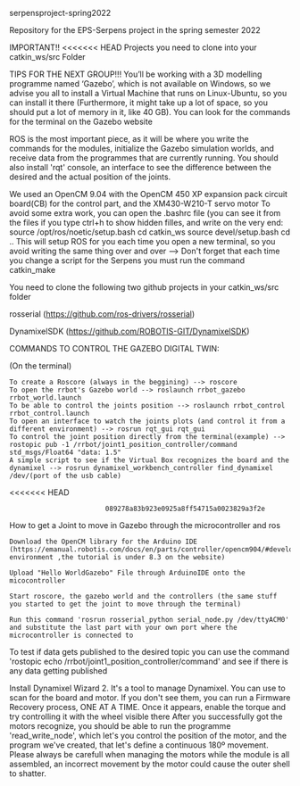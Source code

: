 serpensproject-spring2022

Repository for the EPS-Serpens project in the spring semester 2022

IMPORTANT!!
<<<<<<< HEAD Projects you need to clone into your catkin_ws/src Folder

TIPS FOR THE NEXT GROUP!!! You’ll be working with a 3D modelling programme named ‘Gazebo’, which is not available on Windows, so we advise you all to install a Virtual Machine that runs on Linux-Ubuntu, so you can install it there (Furthermore, it might take up a lot of space, so you should put a lot of memory in it, like 40 GB). You can look for the commands for the terminal on the Gazebo website

ROS is the most important piece, as it will be where you write the commands for the modules, initialize the Gazebo simulation worlds, and receive data from the programmes that are currently running. You should also install 'rqt' console, an interface to see the difference between the desired and the actual position of the joints.

We used an OpenCM 9.04 with the OpenCM 450 XP expansion pack circuit board(CB) for the control part, and the XM430-W210-T servo motor
To avoid some extra work, you can open the .bashrc file (you can see it from the files if you type ctrl+h to show hidden filles, and write on the very end: source /opt/ros/noetic/setup.bash cd catkin_ws source devel/setup.bash cd .. This will setup ROS for you each time you open a new terminal, so you avoid writing the same thing over and over
--> Don't forget that each time you change a script for the Serpens you must run the command catkin_make

You need to clone the following two github projects in your catkin_ws/src folder 

rosserial (https://github.com/ros-drivers/rosserial) 

DynamixelSDK (https://github.com/ROBOTIS-GIT/DynamixelSDK)

COMMANDS TO CONTROL THE GAZEBO DIGITAL TWIN:

(On the terminal)

    To create a Roscore (always in the beggining) --> roscore
    To open the rrbot's Gazebo world --> roslaunch rrbot_gazebo rrbot_world.launch
    To be able to control the joints position --> roslaunch rrbot_control rrbot_control.launch
    To open an interface to watch the joints plots (and control it from a different environment) --> rosrun rqt_gui rqt_gui
    To control the joint position directly from the terminal(example) --> rostopic pub -1 /rrbot/joint1_position_controller/command std_msgs/Float64 "data: 1.5"
    A simple script to see if the Virtual Box recognizes the board and the dynamixel --> rosrun dynamixel_workbench_controller find_dynamixel /dev/(port of the usb cable)

<<<<<<< HEAD

                            089278a83b923e0925a8ff54715a0023829a3f2e

How to get a Joint to move in Gazebo through the microcontroller and ros

    Download the OpenCM library for the Arduino IDE (https://emanual.robotis.com/docs/en/parts/controller/opencm904/#development-environment ,the tutorial is under 8.3 on the website)

    Upload "Hello WorldGazebo" File through ArduinoIDE onto the micocontroller

    Start roscore, the gazebo world and the controllers (the same stuff you started to get the joint to move through the terminal)

    Run this command 'rosrun rosserial_python serial_node.py /dev/ttyACM0' and substitute the last part with your own port where the microcontroller is connected to

To test if data gets published to the desired topic you can use the command 'rostopic echo /rrbot/joint1_position_controller/command' and see if there is any data getting published

Install Dynamixel Wizard 2. It's a tool to manage Dynamixel. You can use to scan for the board and motor. If you don't see them, you can run a Firmware Recovery process, ONE AT A TIME. Once it appears, enable the torque and try controlling it with the wheel visible there
After you successfully got the motors recognize, you should be able to run the programme 'read_write_node', which let's you control the position of the motor, and the program we've created, that let's define a continuous 180º movement. Please always be carefull when managing the motors while the module is all assembled, an incorrect movement by the motor could cause the outer shell to shatter.
